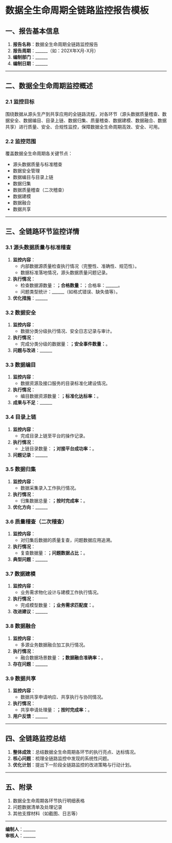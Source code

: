 



# 数据全生命周期全链路监控报告模板  

## 一、报告基本信息  
1. **报告名称**：数据全生命周期全链路监控报告  
2. **报告周期**：______（如：202X年X月-X月）  
3. **编制部门**：______  
4. **编制日期**：______  

---

## 二、数据全生命周期监控概述  
### 2.1 监控目标  
围绕数据从源头生产到共享应用的全链路流程，对各环节（源头数据质量稽查、数据安全、数据编目、目录上链、数据归集、质量稽查、数据建模、数据融合、数据共享）进行质量、安全、合规性监控，保障数据全生命周期高效、安全、可用。  

### 2.2 监控范围  
覆盖数据全生命周期各关键节点：  
- 源头数据质量与标准稽查  
- 数据安全管理  
- 数据编目与目录上链  
- 数据归集  
- 数据质量稽查（二次稽查）  
- 数据建模  
- 数据融合  
- 数据共享  

---

## 三、全链路环节监控详情  

### 3.1 源头数据质量与标准稽查  
1. **监控内容**：  
   - 内部数据源质量检查执行情况（完整性、准确性、规范性）。  
   - 数据标准落地情况，源头数据质量问题记录。  
2. **执行情况**：  
   - 检查数据源数量：______；合格数量：______；合格率：______。  
   - 问题类型统计：______（如格式错误、缺失值等）。  
3. **优化措施**：______  

### 3.2 数据安全  
1. **监控内容**：  
   - 数据分类分级执行情况、安全日志记录与审计。  
2. **执行情况**：  
   - 完成分类分级的数据量：______；安全事件数量：______。  
3. **问题与改进**：______  

### 3.3 数据编目  
1. **监控内容**：  
   - 数据资源及接口服务的目录标准化建设情况。  
2. **执行情况**：  
   - 编目数据资源数量：______；标准化达标率：______。  
3. **成果与不足**：______  

### 3.4 目录上链  
1. **监控内容**：  
   - 完成目录上链至平台的操作记录。  
2. **执行情况**：  
   - 上链目录数量：______；对接平台成功率：______。  
3. **问题记录**：______  

### 3.5 数据归集  
1. **监控内容**：  
   - 数据采集录入工作执行情况。  
2. **执行情况**：  
   - 归集数据总量：______；按时完成率：______。  
3. **优化方向**：______  

### 3.6 质量稽查（二次稽查）  
1. **监控内容**：  
   - 对归集后数据的质量复查，问题数据应用追溯。  
2. **执行情况**：  
   - 复查数据量：______；问题数据占比：______。  
3. **典型问题**：______  

### 3.7 数据建模  
1. **监控内容**：  
   - 业务需求物化设计与建模工作执行情况。  
2. **执行情况**：  
   - 完成模型数量：______；业务需求匹配度：______。  
3. **改进建议**：______  

### 3.8 数据融合  
1. **监控内容**：  
   - 多源业务数据融合加工执行情况。  
2. **执行情况**：  
   - 融合数据场景数量：______；数据融合准确率：______。  
3. **存在问题**：______  

### 3.9 数据共享  
1. **监控内容**：  
   - 数据共享申请响应、共享执行与协同情况。  
2. **执行情况**：  
   - 共享申请处理量：______；按时完成率：______。  
3. **用户反馈**：______  

---

## 四、全链路监控总结  
1. **整体成效**：总结数据全生命周期各环节的执行亮点、达标情况。  
2. **核心问题**：梳理全链路监控中发现的系统性问题。  
3. **优化计划**：提出下一阶段全链路监控的改进策略与行动计划。  

---

## 五、附录  
1. 数据全生命周期各环节执行明细表格  
2. 问题数据清单及处理记录  
3. 其他支撑材料（如截图、日志等）  

---  
**编制人**：______  
**审核人**：______
